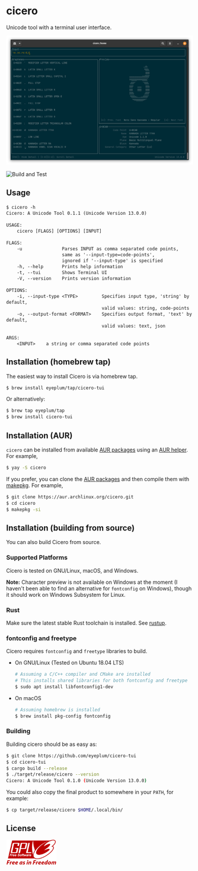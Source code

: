# cicero

Unicode tool with a terminal user interface.

![Screenshot](images/screenshot.png)

![Build and Test](https://github.com/eyeplum/cicero-tui/workflows/Build%20and%20Test/badge.svg)

## Usage

```
$ cicero -h
Cicero: A Unicode Tool 0.1.1 (Unicode Version 13.0.0)

USAGE:
    cicero [FLAGS] [OPTIONS] [INPUT]

FLAGS:
    -u               Parses INPUT as comma separated code points,
                     same as '--input-type=code-points',
                     ignored if '--input-type' is specified
    -h, --help       Prints help information
    -t, --tui        Shows Terminal UI
    -V, --version    Prints version information

OPTIONS:
    -i, --input-type <TYPE>         Specifies input type, 'string' by default,
                                    valid values: string, code-points
    -o, --output-format <FORMAT>    Specifies output format, 'text' by default,
                                    valid values: text, json

ARGS:
    <INPUT>    a string or comma separated code points
```

## Installation (homebrew tap)

The easiest way to install Cicero is via homebrew tap.

```sh
$ brew install eyeplum/tap/cicero-tui
```

Or alternatively:

```sh
$ brew tap eyeplum/tap
$ brew install cicero-tui
```

## Installation (AUR)

`cicero` can be installed from available [AUR packages](https://aur.archlinux.org/packages/?O=0&SeB=b&K=cicero&outdated=&SB=n&SO=a&PP=50&do_Search=Go) using an [AUR helper](https://wiki.archlinux.org/index.php/AUR_helpers). For example,

```sh
$ yay -S cicero
```

If you prefer, you can clone the [AUR packages](https://aur.archlinux.org/packages/?O=0&SeB=b&K=cicero&outdated=&SB=n&SO=a&PP=50&do_Search=Go) and then compile them with [makepkg](https://wiki.archlinux.org/index.php/Makepkg). For example,

```sh
$ git clone https://aur.archlinux.org/cicero.git
$ cd cicero
$ makepkg -si
```

## Installation (building from source)

You can also build Cicero from source.

### Supported Platforms

Cicero is tested on GNU/Linux, macOS, and Windows.

**Note:** Character preview is not available on Windows at the moment (I haven't been able to find an alternative for `fontconfig` on Windows), though it should work on Windows Subsystem for Linux.

### Rust

Make sure the latest stable Rust toolchain is installed. See [rustup](https://rustup.rs/).

### fontconfig and freetype

Cicero requires `fontconfig` and `freetype` libraries to build.

- On GNU/Linux (Tested on Ubuntu 18.04 LTS)

  ```sh
  # Assuming a C/C++ compiler and CMake are installed
  # This installs shared libraries for both fontconfig and freetype
  $ sudo apt install libfontconfig1-dev
  ```

- On macOS

  ```sh
  # Assuming homebrew is installed
  $ brew install pkg-config fontconfig
  ```

### Building

Building cicero should be as easy as:

```sh
$ git clone https://github.com/eyeplum/cicero-tui
$ cd cicero-tui
$ cargo build --release
$ ./target/release/cicero --version
Cicero: A Unicode Tool 0.1.0 (Unicode Version 13.0.0)
```

You could also copy the final product to somewhere in your `PATH`, for example:

```sh
$ cp target/release/cicero $HOME/.local/bin/
```

## License

[![](images/gplv3.png)](https://www.gnu.org/licenses/gpl-3.0.html)
